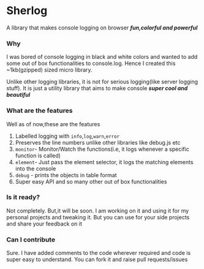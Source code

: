 # Sherlog

A library that makes console logging on browser <b>_fun,colorful and powerful_</b>

### Why 
I was bored of console logging in black and white colors and wanted to add some out of box functionalities to console.log. Hence I created this ~1kb(gzipped) sized micro library.

Unlike other logging libraries, it is not for serious logging(like server logging stuff). It is just a utility library that aims to make console <b>_super cool and beautiful_</b>

### What are the features
Well as of now,these are the features
1. Labelled logging with `info`,`log`,`warn`,`error`
1. Preserves the line numbers unlike other libraries like debug.js etc
2. `monitor`- Monitor/Watch the functions(i.e, it logs whenever a specific function is called)
3. `element`- Just pass the element selector, it logs the matching elements into the console
4. `debug` - prints the objects in table format
5. Super easy API 
and so many other out of box functionalities


### Is it ready?
Not completely. But,it will be soon. I am working on it and using it for my personal projects and tweaking it. But you can use for your side projects and share your feedback on it

### Can I contribute
Sure. I have added comments to the code wherever required and code is super easy to understand. You can fork it and raise pull requests/issues